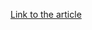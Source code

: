 [Link to the article](https://www.malwarebytes.com/blog/threat-intelligence/2021/06/kimsuky-apt-continues-to-target-south-korean-government-using-appleseed-backdoor)

